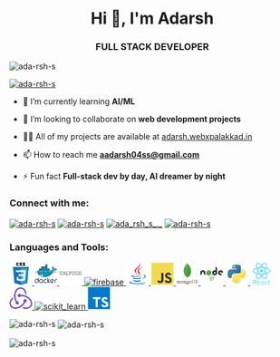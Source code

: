 <h1 align="center">Hi 👋, I'm Adarsh</h1>
<h3 align="center">FULL STACK DEVELOPER</h3>

<p align="left"> <img src="https://komarev.com/ghpvc/?username=ada-rsh-s&label=Profile%20views&color=3a7e7d&style=flat" alt="ada-rsh-s" /> </p>

<p align="left"> <a href="https://github.com/ryo-ma/github-profile-trophy"><img src="https://github-profile-trophy.vercel.app/?username=ada-rsh-s" alt="ada-rsh-s" /></a> </p>

- 🌱 I’m currently learning **AI/ML**

- 👯 I’m looking to collaborate on **web development projects**

- 👨‍💻 All of my projects are available at [adarsh.webxpalakkad.in](adarsh.webxpalakkad.in)

- 📫 How to reach me **aadarsh04ss@gmail.com**

- ⚡ Fun fact **Full-stack dev by day, AI dreamer by night**

<h3 align="left">Connect with me:</h3>
<p align="left">
<a href="https://dev.to/ada-rsh-s" target="blank"><img align="center" src="https://raw.githubusercontent.com/rahuldkjain/github-profile-readme-generator/master/src/images/icons/Social/devto.svg" alt="ada-rsh-s" height="30" width="40" /></a>
<a href="https://linkedin.com/in/ada-rsh-s" target="blank"><img align="center" src="https://raw.githubusercontent.com/rahuldkjain/github-profile-readme-generator/master/src/images/icons/Social/linked-in-alt.svg" alt="ada-rsh-s" height="30" width="40" /></a>
<a href="https://instagram.com/ada_rsh_s_._" target="blank"><img align="center" src="https://raw.githubusercontent.com/rahuldkjain/github-profile-readme-generator/master/src/images/icons/Social/instagram.svg" alt="ada_rsh_s_._" height="30" width="40" /></a>
<a href="https://www.leetcode.com/ada-rsh-s" target="blank"><img align="center" src="https://raw.githubusercontent.com/rahuldkjain/github-profile-readme-generator/master/src/images/icons/Social/leet-code.svg" alt="ada-rsh-s" height="30" width="40" /></a>
</p>

<h3 align="left">Languages and Tools:</h3>
<p align="left"> <a href="https://www.w3schools.com/css/" target="_blank" rel="noreferrer"> <img src="https://raw.githubusercontent.com/devicons/devicon/master/icons/css3/css3-original-wordmark.svg" alt="css3" width="40" height="40"/> </a> <a href="https://www.docker.com/" target="_blank" rel="noreferrer"> <img src="https://raw.githubusercontent.com/devicons/devicon/master/icons/docker/docker-original-wordmark.svg" alt="docker" width="40" height="40"/> </a> <a href="https://expressjs.com" target="_blank" rel="noreferrer"> <img src="https://raw.githubusercontent.com/devicons/devicon/master/icons/express/express-original-wordmark.svg" alt="express" width="40" height="40"/> </a> <a href="https://firebase.google.com/" target="_blank" rel="noreferrer"> <img src="https://www.vectorlogo.zone/logos/firebase/firebase-icon.svg" alt="firebase" width="40" height="40"/> </a> <a href="https://www.java.com" target="_blank" rel="noreferrer"> <img src="https://raw.githubusercontent.com/devicons/devicon/master/icons/java/java-original.svg" alt="java" width="40" height="40"/> </a> <a href="https://developer.mozilla.org/en-US/docs/Web/JavaScript" target="_blank" rel="noreferrer"> <img src="https://raw.githubusercontent.com/devicons/devicon/master/icons/javascript/javascript-original.svg" alt="javascript" width="40" height="40"/> </a> <a href="https://www.mongodb.com/" target="_blank" rel="noreferrer"> <img src="https://raw.githubusercontent.com/devicons/devicon/master/icons/mongodb/mongodb-original-wordmark.svg" alt="mongodb" width="40" height="40"/> </a> <a href="https://nodejs.org" target="_blank" rel="noreferrer"> <img src="https://raw.githubusercontent.com/devicons/devicon/master/icons/nodejs/nodejs-original-wordmark.svg" alt="nodejs" width="40" height="40"/> </a> <a href="https://www.python.org" target="_blank" rel="noreferrer"> <img src="https://raw.githubusercontent.com/devicons/devicon/master/icons/python/python-original.svg" alt="python" width="40" height="40"/> </a> <a href="https://reactjs.org/" target="_blank" rel="noreferrer"> <img src="https://raw.githubusercontent.com/devicons/devicon/master/icons/react/react-original-wordmark.svg" alt="react" width="40" height="40"/> </a> <a href="https://redux.js.org" target="_blank" rel="noreferrer"> <img src="https://raw.githubusercontent.com/devicons/devicon/master/icons/redux/redux-original.svg" alt="redux" width="40" height="40"/> </a> <a href="https://scikit-learn.org/" target="_blank" rel="noreferrer"> <img src="https://upload.wikimedia.org/wikipedia/commons/0/05/Scikit_learn_logo_small.svg" alt="scikit_learn" width="40" height="40"/> </a> <a href="https://www.typescriptlang.org/" target="_blank" rel="noreferrer"> <img src="https://raw.githubusercontent.com/devicons/devicon/master/icons/typescript/typescript-original.svg" alt="typescript" width="40" height="40"/> </a> </p>














































<p><img align="left" src="https://github-readme-stats.vercel.app/api/top-langs?username=ada-rsh-s&show_icons=true&locale=en&layout=compact" alt="ada-rsh-s" /></p>





<p>&nbsp;<img align="center" src="https://github-readme-stats.vercel.app/api?username=ada-rsh-s&show_icons=true&locale=en" alt="ada-rsh-s" /></p>





<p><img align="center" src="https://github-readme-streak-stats.herokuapp.com/?user=ada-rsh-s&theme=default" alt="ada-rsh-s" /></p>








